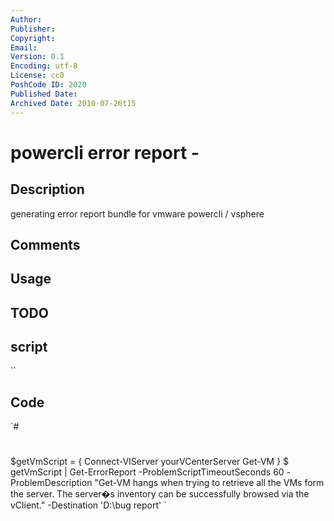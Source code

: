 ```yaml
---
Author: 
Publisher: 
Copyright: 
Email: 
Version: 0.1
Encoding: utf-8
License: cc0
PoshCode ID: 2020
Published Date: 
Archived Date: 2010-07-26t15
---
```


# powercli error report - 

## Description

generating error report bundle for vmware powercli / vsphere

## Comments



## Usage



## TODO



## script

``

## Code

`#
 #
 $getVmScript = { 
 	Connect-VIServer yourVCenterServer
 	Get-VM
 }
 $ getVmScript | Get-ErrorReport -ProblemScriptTimeoutSeconds 60 -ProblemDescription "Get-VM hangs when trying to retrieve all the VMs form the server. The server�s inventory can be successfully browsed via the vClient." -Destination 'D:\bug report'
`

